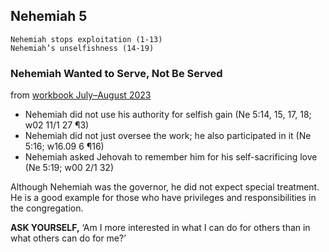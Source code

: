 ## Nehemiah 5

```
Nehemiah stops exploitation (1-13)
Nehemiah’s unselfishness (14-19)
```

### Nehemiah Wanted to Serve, Not Be Served

from [workbook July–August 2023](https://www.jw.org/en/library/jw-meeting-workbook/july-august-2023-mwb/Life-and-Ministry-Meeting-Schedule-for-August-7-13-2023/Nehemiah-Wanted-to-Serve-Not-Be-Served/)

- Nehemiah did not use his authority for selfish gain (Ne 5:14, 15, 17, 18; w02 11/1 27 ¶3)
- Nehemiah did not just oversee the work; he also participated in it (Ne 5:16; w16.09 6 ¶16)
- Nehemiah asked Jehovah to remember him for his self-sacrificing love (Ne 5:19; w00 2/1 32)

Although Nehemiah was the governor, he did not expect special treatment. He is a good example for those who have privileges and responsibilities in the congregation.

**ASK YOURSELF,** ‘Am I more interested in what I can do for others than in what others can do for me?’
